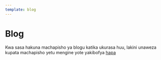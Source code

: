 ```yaml
---
template: blog
---
```


# Blog

Kwa sasa hakuna machapisho ya blogu katika ukurasa huu, lakini unaweza kupata machapisho yetu mengine yote yakibofya [hapa](peachbitcoin.com/blog)
